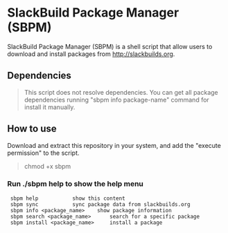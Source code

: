 # SlackBuild Package Manager (SBPM)

SlackBuild Package Manager (SBPM) is a shell script
that allow users to download and install packages
from http://slackbuilds.org.

## Dependencies
> This script does not resolve dependencies. You can
get all package dependencies running "sbpm info package-name"
command for install it manually.

## How to use
Download and extract this repository in your system, and add the "execute permission" to the script.
> chmod +x sbpm

### Run ./sbpm help to show the help menu

	 sbpm help 			 show this content
	 sbpm sync 			 sync package data from slackbuilds.org
	 sbpm info <package_name> 	 show package information
	 sbpm search <package_name> 	 search for a specific package
	 sbpm install <package_name> 	 install a package

